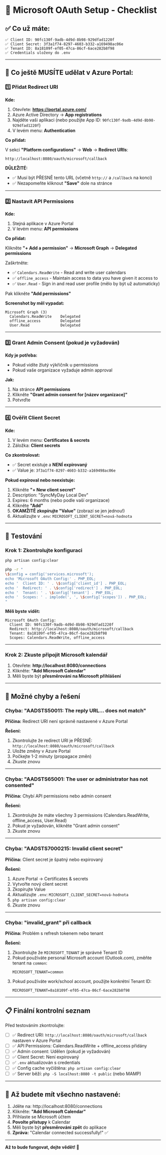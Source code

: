# 🔐 Microsoft OAuth Setup - Checklist

## ✅ Co už máte:

```
✅ Client ID: 90fc130f-9adb-4d9d-8b98-929dfad1220f
✅ Client Secret: 3f3a1f74-8297-4603-b332-a169498ac06e
✅ Tenant ID: 8a18109f-ef05-47ca-86cf-6ace282b8f98
✅ Credentials uloženy do .env
```

---

## 🔧 Co ještě MUSÍTE udělat v Azure Portal:

### 1️⃣ **Přidat Redirect URI**

**Kde:**

1. Otevřete: **https://portal.azure.com/**
2. Azure Active Directory → **App registrations**
3. Najděte vaši aplikaci (nebo použijte App ID: `90fc130f-9adb-4d9d-8b98-929dfad1220f`)
4. V levém menu: **Authentication**

**Co přidat:**

V sekci **"Platform configurations"** → **Web** → **Redirect URIs**:

```
http://localhost:8080/oauth/microsoft/callback
```

**DŮLEŽITÉ:**

- ✅ Musí být PŘESNĚ tento URL (včetně `http://` a `/callback` na konci)
- ✅ Nezapomeňte kliknout **"Save"** dole na stránce

---

### 2️⃣ **Nastavit API Permissions**

**Kde:**

1. Stejná aplikace v Azure Portal
2. V levém menu: **API permissions**

**Co přidat:**

Klikněte **"+ Add a permission"** → **Microsoft Graph** → **Delegated permissions**

Zaškrtněte:

- ✅ `Calendars.ReadWrite` - Read and write user calendars
- ✅ `offline_access` - Maintain access to data you have given it access to
- ✅ `User.Read` - Sign in and read user profile (mělo by být už automaticky)

Pak klikněte **"Add permissions"**

**Screenshot by měl vypadat:**

```
Microsoft Graph (3)
  Calendars.ReadWrite    Delegated
  offline_access         Delegated
  User.Read              Delegated
```

---

### 3️⃣ **Grant Admin Consent (pokud je vyžadován)**

**Kdy je potřeba:**

- Pokud vidíte žlutý výkřičník u permissions
- Pokud vaše organizace vyžaduje admin approval

**Jak:**

1. Na stránce **API permissions**
2. Klikněte **"Grant admin consent for [název organizace]"**
3. Potvrďte

---

### 4️⃣ **Ověřit Client Secret**

**Kde:**

1. V levém menu: **Certificates & secrets**
2. Záložka: **Client secrets**

**Co zkontrolovat:**

- ✅ Secret existuje a **NENÍ expirovaný**
- ✅ Value je: `3f3a1f74-8297-4603-b332-a169498ac06e`

**Pokud expiroval nebo neexistuje:**

1. Klikněte **"+ New client secret"**
2. Description: "SyncMyDay Local Dev"
3. Expires: 6 months (nebo podle vaší organizace)
4. Klikněte **"Add"**
5. **OKAMŽITĚ zkopírujte "Value"** (zobrazí se jen jednou!)
6. Aktualizujte v `.env`: `MICROSOFT_CLIENT_SECRET=nová-hodnota`

---

## 🧪 Testování

### Krok 1: Zkontrolujte konfiguraci

```bash
php artisan config:clear

php -r "
\$config = config('services.microsoft');
echo 'Microsoft OAuth Config:' . PHP_EOL;
echo '  Client ID: ' . \$config['client_id'] . PHP_EOL;
echo '  Redirect: ' . \$config['redirect'] . PHP_EOL;
echo '  Tenant: ' . \$config['tenant'] . PHP_EOL;
echo '  Scopes: ' . implode(', ', \$config['scopes']) . PHP_EOL;
"
```

**Měli byste vidět:**

```
Microsoft OAuth Config:
  Client ID: 90fc130f-9adb-4d9d-8b98-929dfad1220f
  Redirect: http://localhost:8080/oauth/microsoft/callback
  Tenant: 8a18109f-ef05-47ca-86cf-6ace282b8f98
  Scopes: Calendars.ReadWrite, offline_access
```

---

### Krok 2: Zkuste připojit Microsoft kalendář

1. Otevřete: **http://localhost:8080/connections**
2. Klikněte: **"Add Microsoft Calendar"**
3. Měli byste být **přesměrováni na Microsoft přihlášení**

---

## 🚨 Možné chyby a řešení

### Chyba: "AADSTS50011: The reply URL... does not match"

**Příčina:** Redirect URI není správně nastavené v Azure Portal

**Řešení:**

1. Zkontrolujte že redirect URI je PŘESNĚ: `http://localhost:8080/oauth/microsoft/callback`
2. Uložte změny v Azure Portal
3. Počkejte 1-2 minuty (propagace změn)
4. Zkuste znovu

---

### Chyba: "AADSTS65001: The user or administrator has not consented"

**Příčina:** Chybí API permissions nebo admin consent

**Řešení:**

1. Zkontrolujte že máte všechny 3 permissions (Calendars.ReadWrite, offline_access, User.Read)
2. Pokud je vyžadován, klikněte "Grant admin consent"
3. Zkuste znovu

---

### Chyba: "AADSTS7000215: Invalid client secret"

**Příčina:** Client secret je špatný nebo expirovaný

**Řešení:**

1. Azure Portal → Certificates & secrets
2. Vytvořte nový client secret
3. Zkopírujte Value
4. Aktualizujte `.env`: `MICROSOFT_CLIENT_SECRET=nová-hodnota`
5. `php artisan config:clear`
6. Zkuste znovu

---

### Chyba: "invalid_grant" při callback

**Příčina:** Problém s refresh tokenem nebo tenant

**Řešení:**

1. Zkontrolujte že `MICROSOFT_TENANT` je správné Tenant ID
2. Pokud používáte personal Microsoft account (Outlook.com), změňte tenant na `common`:
   ```env
   MICROSOFT_TENANT=common
   ```
3. Pokud používáte work/school account, použijte konkrétní Tenant ID:
   ```env
   MICROSOFT_TENANT=8a18109f-ef05-47ca-86cf-6ace282b8f98
   ```

---

## 📋 Finální kontrolní seznam

Před testováním zkontrolujte:

- [ ] ✅ Redirect URI: `http://localhost:8080/oauth/microsoft/callback` nastaven v Azure Portal
- [ ] ✅ API Permissions: Calendars.ReadWrite + offline_access přidány
- [ ] ✅ Admin consent: Udělen (pokud je vyžadován)
- [ ] ✅ Client Secret: Není expirovaný
- [ ] ✅ `.env` aktualizován s credentials
- [ ] ✅ Config cache vyčištěna: `php artisan config:clear`
- [ ] ✅ Server běží: `php -S localhost:8080 -t public` (nebo MAMP)

---

## 🎯 Až budete mít všechno nastavené:

1. Jděte na: http://localhost:8080/connections
2. Klikněte: **"Add Microsoft Calendar"**
3. Přihlaste se Microsoft účtem
4. **Povolte přístupy** k Calendar
5. Měli byste být **přesměrováni zpět** do aplikace
6. **Zpráva:** "Calendar connected successfully!" ✅

---

**Až to bude fungovat, dejte vědět! 🎉**

